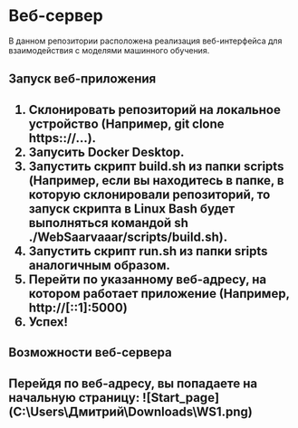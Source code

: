 <h1>Веб-сервер</h1>

В данном репозитории расположена реализация веб-интерфейса для взаимодействия с моделями машинного обучения.

<h2>Запуск веб-приложения<h2>

1. Склонировать репозиторий на локальное устройство (Например, git clone https:://...).
2. Запусить Docker Desktop.
3. Запустить скрипт build.sh из папки scripts (Например, если вы находитесь в папке, в которую склонировали репозиторий, то запуск скрипта в Linux Bash будет выполняться командой sh ./WebSaarvaaar/scripts/build.sh).
4. Запустить скрипт run.sh из папки sripts аналогичным образом.
5. Перейти по указанному веб-адресу, на котором работает приложение (Например, http://[::1]:5000)
6. Успех!

<h2>Возможности веб-сервера<h2>
Перейдя по веб-адресу, вы попадаете на начальную страницу:
 ![Start_page](C:\Users\Дмитрий\Downloads\WS1.png)
